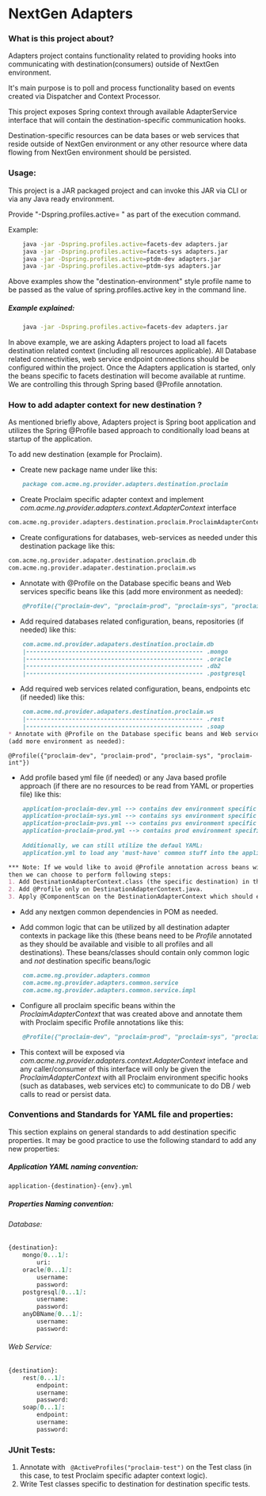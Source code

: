 # NextGen Adapters

### What is this project about?

Adapters project contains functionality related to providing hooks into communicating with destination(consumers) outside of NextGen environment.

It's main purpose is to poll and process functionality based on events created via Dispatcher and Context Processor.

This project exposes Spring context through available AdapterService interface that will contain the destination-specific communication hooks.

Destination-specific resources can be data bases or web services that reside outside of 
NextGen environment or any other resource where data flowing from NextGen environment should be persisted.

### Usage:

This project is a JAR packaged project and can invoke this JAR via CLI or via any Java ready environment.

Provide "-Dspring.profiles.active= " as part of the execution command.

Example:
```bash
    java -jar -Dspring.profiles.active=facets-dev adapters.jar
    java -jar -Dspring.profiles.active=facets-sys adapters.jar
    java -jar -Dspring.profiles.active=ptdm-dev adapters.jar
    java -jar -Dspring.profiles.active=ptdm-sys adapters.jar
```
Above examples show the "destination-environment" style profile name to be passed as the value of spring.profiles.active key in the command line.

##### Example explained:

```bash
    java -jar -Dspring.profiles.active=facets-dev adapters.jar
```
In above example, we are asking Adapters project to load all facets destination related context (including all resources applicable).
All Database related connectivities, web service endpoint connections should be configured within the project.
Once the Adapters application is started, only the beans specific to facets destination will become available at runtime.
We are controlling this through Spring based @Profile annotation.



### How to add adapter context for new destination ?

As mentioned briefly above, Adapters project is Spring boot application and utilizes
the Spring @Profile based approach to conditionally load beans at startup of the application.

To add new destination (example for Proclaim).


* Create new package name under like this:
```markdown
    package com.acme.ng.provider.adapters.destination.proclaim
```
    
* Create Proclaim specific adapter context and implement _com.acme.ng.provider.adapters.context.AdapterContext_ interface
```markdown 
com.acme.ng.provider.adapters.destination.proclaim.ProclaimAdapterContext
```  
* Create configurations for databases, web-services as needed under this destination package like this:
```markdown 
com.acme.ng.provider.adapater.destination.proclaim.db
com.acme.ng.provider.adapater.destination.proclaim.ws
``` 
* Annotate with @Profile on the Database specific beans and Web services specific beans like this
(add more environment as needed):
```markdown
    @Profile({"proclaim-dev", "proclaim-prod", "proclaim-sys", "proclaim-int"})
```    
* Add required databases related configuration, beans, repositories (if needed) like this:
``` markdown
    com.acme.nd.provider.adapaters.destination.proclaim.db
    |-------------------------------------------------- .mongo
    |-------------------------------------------------- .oracle
    |-------------------------------------------------- .db2
    |-------------------------------------------------- .postgresql    
```
* Add required web services related configuration, beans, endpoints etc (if needed) like this:
``` markdown
    com.acme.nd.provider.adapaters.destination.proclaim.ws
    |-------------------------------------------------- .rest
    |-------------------------------------------------- .soap    
* Annotate with @Profile on the Database specific beans and Web services specific beans like this as needed.
(add more environment as needed):
```
    @Profile({"proclaim-dev", "proclaim-prod", "proclaim-sys", "proclaim-int"})       
* Add profile based yml file (if needed) or any Java based profile approach 
(if there are no resources to be read from YAML or properties file) like this:
```markdown
    application-proclaim-dev.yml --> contains dev environment specific proclaim stuff.
    application-proclaim-sys.yml --> contains sys environment specific proclaim stuff.
    application-proclaim-pvs.yml --> contains pvs environment specific proclaim stuff.
    application-proclaim-prod.yml --> contains prod environment specific proclaim stuff.
    
    Additionally, we can still utilize the defaul YAML:
    application.yml to load any 'must-have' common stuff into the applicaiton context at start up.
```
```markdown
*** Note: If we would like to avoid @Profile annotation across beans within .destination package, 
then we can choose to perform following steps:
1. Add DestinationAdapterContext.class (the specific destination) in the @Import section within the AdapterApplication.java class.
2. Add @Profile only on DestinationAdapterContext.java.
3. Apply @ComponentScan on the DestinationAdapterContext which should exist at the root package of destination package.
```

* Add any nextgen common dependencies in POM as needed.

* Add common logic that can be utilized by all destination adapter contexts in package like this (these beans need to be *Profile* annotated as they should be available and visible to all profiles and all destinations). These beans/classes should contain only common logic and *not* destination specific beans/logic
```markdown 
    com.acme.ng.provider.adapters.common
    com.acme.ng.provider.adapters.common.service
    com.acme.ng.provider.adapters.common.service.impl
``` 
* Configure all proclaim specific beans within the _ProclaimAdapterContext_ that was created above and annotate them with Proclaim specific Profile annotations like this:
```markdown
    @Profile({"proclaim-dev", "proclaim-prod", "proclaim-sys", "proclaim-int"})
```        
* This context will be exposed via _com.acme.ng.provider.adapters.context.AdapterContext_ inteface 
and any caller/consumer of this interface will only be given the _ProclaimAdapterContext_
with all Proclaim environment specific hooks (such as databases, web services etc) to communicate
to do DB / web calls to read or persist data.

### Conventions and Standards for YAML file and properties:

This section explains on general standards to add destination specific properties. It may be good practice to 
use the following standard to add any new properties:

##### Application YAML naming convention: 
````markdown
application-{destination}-{env}.yml
````

##### Properties Naming convention:
###### Database:
```markdown
{destination}:
    mongo[0...1]:
        uri:
    oracle[0...1]:
        username:
        password:
    postgresql[0...1]:
        username:
        password:
    anyDBName[0...1]:
        username:
        password:
```
###### Web Service:
```markdown
{destination}:
    rest[0...1]:
        endpoint:
        username:
        password:
    soap[0...1]:
        endpoint:
        username:
        password:
```
### JUnit Tests:

1. Annotate with ``` @ActiveProfiles("proclaim-test")``` on the Test class (in this case, to test Proclaim specific adapter context logic). 
2. Write Test classes specific to destination for destination specific tests.